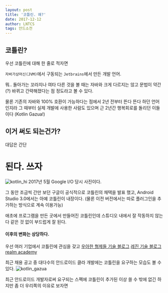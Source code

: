```yaml
---
layout: post
title: '코틀린. 왜?'
date: 2017-12-12
author: LNTCS
tags: 안드소전
---
```


## 코틀린?
우선 코틀린에 대해 한 줄로 적자면

`자바가상머신(JVM)`에서 구동되는 `Jetbrains`에서 만든 개발 언어.

뭐.. 돌아가는 꼬라지나 여타 다른 것을 볼 때는 자바와 크게 다르지는 않고 문법이 약간(?) 바뀌고 간략해졌다는 점 정도라고 볼 수 있다.

물론 기존의 자바와 100% 호환이 가능하다는 점에서 2년 전부터 뜬다 뜬다 하던 언어인지라 그 때부터 실제 개발에 사용한 사람도 있으며 근 2년간 행복회로를 돌리던 이들이다 (Kotlin Gazua!)

## 이거 써도 되는건가?

대답은 간단
# 된다. 쓰자

![kotlin_hi](http://do-you-know-yuna.kim/assets/img/171212/kotlin_hi.jpg)
2017년 5월 Google I/O 당시 사진이다.

그 동안 조금씩 간만 보던 구글이 공식적으로 코틀린의 채택을 발표 했고, Android Studio 3.0에서는 아예 코틀린이 내장이다.
(물론 이전 버전에서는 따로 플러그인을 추가하는 방식으로 계속 이용가능)

애초에 프로그램을 만든 곳에서 만들어진 코틀린인데 스튜디오 내에서 잘 작동하지 않는다 같은 것 없이 부드럽게 잘 된다.

#### 이후의 변화는 상당하다.
우선 여러 기업에서 코틀린에 관심을 갖고
[우아한 형제들 기술 블로그](http://woowabros.github.io/experience/2017/07/18/introduction-to-kotlin-in-baeminfresh.html)
[레진 기술 블로그](http://tech.lezhin.com/tags/kotlin/)
[realm academy](https://academy.realm.io/kr/posts/kotlin-official-android-language/)

최근 채용 공고 중 대다수의 안드로이드 클라 개발에는 코틀린을 요구하는 모습도 볼 수 있다.
![kotlin_gazua](http://do-you-know-yuna.kim/assets/img/171212/gazua.png)

최근 안드로이드 개발자로써 요구되는 스펙에 코틀린이 추가된 이상 쓸 수 밖에 없긴 하지만 좀 더 우리쪽의 이유로 보자면